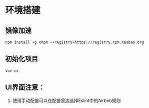 # 环境搭建

## 镜像加速

```shell
npm install -g cnpm --registry=https://registry.npm.taobao.org
```

## 初始化项目

```shell
vue ui
```

## UI界面注意：

1. 使用手动配置可以在配置里边选择Eslint中的Airbnb规则